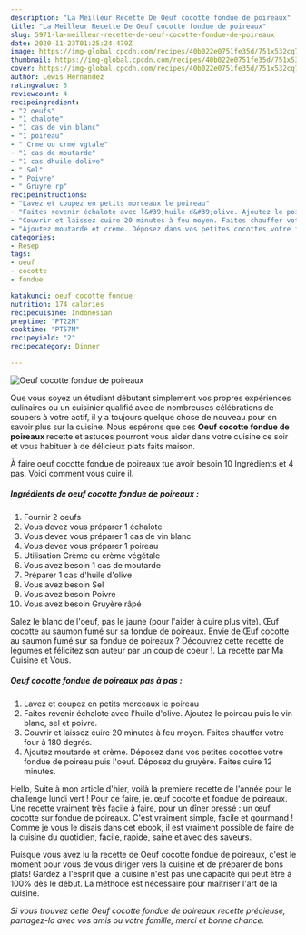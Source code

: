 ```yaml
---
description: "La Meilleur Recette De Oeuf cocotte fondue de poireaux"
title: "La Meilleur Recette De Oeuf cocotte fondue de poireaux"
slug: 5971-la-meilleur-recette-de-oeuf-cocotte-fondue-de-poireaux
date: 2020-11-23T01:25:24.479Z
image: https://img-global.cpcdn.com/recipes/40b022e0751fe35d/751x532cq70/oeuf-cocotte-fondue-de-poireaux-photo-principale-de-la-recette.jpg
thumbnail: https://img-global.cpcdn.com/recipes/40b022e0751fe35d/751x532cq70/oeuf-cocotte-fondue-de-poireaux-photo-principale-de-la-recette.jpg
cover: https://img-global.cpcdn.com/recipes/40b022e0751fe35d/751x532cq70/oeuf-cocotte-fondue-de-poireaux-photo-principale-de-la-recette.jpg
author: Lewis Hernandez
ratingvalue: 5
reviewcount: 4
recipeingredient:
- "2 oeufs"
- "1 chalote"
- "1 cas de vin blanc"
- "1 poireau"
- " Crme ou crme vgtale"
- "1 cas de moutarde"
- "1 cas dhuile dolive"
- " Sel"
- " Poivre"
- " Gruyre rp"
recipeinstructions:
- "Lavez et coupez en petits morceaux le poireau"
- "Faites revenir échalote avec l&#39;huile d&#39;olive. Ajoutez le poireau puis le vin blanc, sel et poivre."
- "Couvrir et laissez cuire 20 minutes à feu moyen. Faites chauffer votre four à 180 degrés."
- "Ajoutez moutarde et crème. Déposez dans vos petites cocottes votre fondue de poireau puis l&#39;oeuf. Déposez du gruyère. Faites cuire 12 minutes."
categories:
- Resep
tags:
- oeuf
- cocotte
- fondue

katakunci: oeuf cocotte fondue 
nutrition: 174 calories
recipecuisine: Indonesian
preptime: "PT22M"
cooktime: "PT57M"
recipeyield: "2"
recipecategory: Dinner

---
```



![Oeuf cocotte fondue de poireaux](https://img-global.cpcdn.com/recipes/40b022e0751fe35d/751x532cq70/oeuf-cocotte-fondue-de-poireaux-photo-principale-de-la-recette.jpg)

Que vous soyez un étudiant débutant simplement vos propres expériences culinaires ou un cuisinier qualifié avec de nombreuses célébrations de soupers à votre actif, il y a toujours quelque chose de nouveau pour en savoir plus sur la cuisine. Nous espérons que ces <strong> Oeuf cocotte fondue de poireaux </strong> recette et astuces pourront vous aider dans votre cuisine ce soir et vous habituer à de délicieux plats faits maison.

<!--inarticleads1-->

À faire oeuf cocotte fondue de poireaux tue avoir besoin 10 Ingrédients et 4 pas. Voici comment vous cuire il.

##### Ingrédients de oeuf cocotte fondue de poireaux :

1. Fournir 2 oeufs
1. Vous devez vous préparer 1 échalote
1. Vous devez vous préparer 1 cas de vin blanc
1. Vous devez vous préparer 1 poireau
1. Utilisation  Crème ou crème végétale
1. Vous avez besoin 1 cas de moutarde
1. Préparer 1 cas d&#39;huile d&#39;olive
1. Vous avez besoin  Sel
1. Vous avez besoin  Poivre
1. Vous avez besoin  Gruyère râpé


Salez le blanc de l&#39;oeuf, pas le jaune (pour l&#39;aider à cuire plus vite). Œuf cocotte au saumon fumé sur sa fondue de poireaux. Envie de Œuf cocotte au saumon fumé sur sa fondue de poireaux ? Découvrez cette recette de légumes et félicitez son auteur par un coup de coeur !. La recette par Ma Cuisine et Vous. 

<!--inarticleads2-->

##### Oeuf cocotte fondue de poireaux pas à pas :

1. Lavez et coupez en petits morceaux le poireau
1. Faites revenir échalote avec l&#39;huile d&#39;olive. Ajoutez le poireau puis le vin blanc, sel et poivre.
1. Couvrir et laissez cuire 20 minutes à feu moyen. Faites chauffer votre four à 180 degrés.
1. Ajoutez moutarde et crème. Déposez dans vos petites cocottes votre fondue de poireau puis l&#39;oeuf. Déposez du gruyère. Faites cuire 12 minutes.


Hello, Suite à mon article d&#39;hier, voilà la première recette de l&#39;année pour le challenge lundi vert ! Pour ce faire, je. œuf cocotte et fondue de poireaux. Une recette vraiment très facile à faire, pour un dîner pressé : un œuf cocotte sur fondue de poireaux. C&#39;est vraiment simple, facile et gourmand ! Comme je vous le disais dans cet ebook, il est vraiment possible de faire de la cuisine du quotidien, facile, rapide, saine et avec des saveurs. 

<!--inarticleads1-->

<p>
Puisque vous avez lu la recette de Oeuf cocotte fondue de poireaux, c'est le moment pour vous de vous diriger vers la cuisine et de préparer de bons plats! Gardez à l'esprit que la cuisine n'est pas une capacité qui peut être à 100% dès le début. La méthode est nécessaire pour maîtriser l'art de la cuisine.
</p>

<p>
<i>Si vous trouvez cette Oeuf cocotte fondue de poireaux recette précieuse, partagez-la avec vos amis ou votre famille, merci et bonne chance.</i>
</p>

